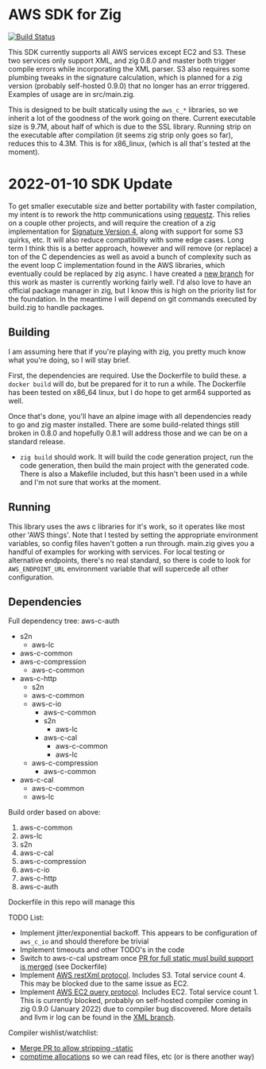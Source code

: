 # AWS SDK for Zig

[![Build Status](https://drone.lerch.org/api/badges/lobo/aws-sdk-for-zig/status.svg?ref=refs/heads/aws-crt)](https://drone.lerch.org/lobo/aws-sdk-for-zig)

This SDK currently supports all AWS services except EC2 and S3. These two
services only support XML, and zig 0.8.0 and master both trigger compile
errors while incorporating the XML parser. S3 also requires some plumbing
tweaks in the signature calculation, which is planned for a zig version
(probably self-hosted 0.9.0) that no longer has an error triggered. Examples
of usage are in src/main.zig.

This is designed to be built statically using the `aws_c_*` libraries, so
we inherit a lot of the goodness of the work going on there. Current
executable size is 9.7M, about half of which is due to the SSL library.
Running strip on the executable after compilation (it seems zig strip
only goes so far), reduces this to 4.3M. This is for x86_linux,
(which is all that's tested at the moment).

# 2022-01-10 SDK Update

To get smaller executable size and better portability with faster compilation,
my intent is to rework the http communications using
[requestz](https://github.com/ducdetronquito/requestz).  This relies on a
couple other projects, and will require the creation of a zig implementation
for [Signature Version 4](https://docs.aws.amazon.com/general/latest/gr/signature-version-4.html),
along with support for some S3 quirks, etc. It will also reduce compatibility
with some edge cases. Long term I think this is a better approach, however and
will remove (or replace) a ton of the C dependencies as well as avoid a bunch
of complexity such as the event loop C implementation found in the AWS
libraries, which eventually could be replaced by zig async. I have created a
[new branch](https://github.com/elerch/aws-sdk-for-zig/tree/zig-native)
for this work as master is currently working fairly well. I'd also love to have
an official package manager in zig, but I know this is high on the priority
list for the foundation. In the meantime I will depend on git commands executed
by build.zig to handle packages.

## Building

I am assuming here that if you're playing with zig, you pretty much know
what you're doing, so I will stay brief.

First, the dependencies are required. Use the Dockerfile to build these.
a `docker build` will do, but be prepared for it to run a while. The
Dockerfile has been tested on x86_64 linux, but I do hope to get arm64
supported as well.

Once that's done, you'll have an alpine image with all dependencies ready
to go and zig master installed. There are some build-related things still
broken in 0.8.0 and hopefully 0.8.1 will address those and we can be on
a standard release.

* `zig build` should work. It will build the code generation project, run
  the code generation, then build the main project with the generated code.
  There is also a Makefile included, but this hasn't been used in a while
  and I'm not sure that works at the moment.

## Running

This library uses the aws c libraries for it's work, so it operates like most
other 'AWS things'. Note that I tested by setting the appropriate environment
variables, so config files haven't gotten a run through.
main.zig gives you a handful of examples for working with services.
For local testing or alternative endpoints, there's no real standard, so
there is code to look for `AWS_ENDPOINT_URL` environment variable that will
supercede all other configuration.

## Dependencies


Full dependency tree:
aws-c-auth
   * s2n
      * aws-lc
   * aws-c-common
   * aws-c-compression
     * aws-c-common
   * aws-c-http
     * s2n
     * aws-c-common
     * aws-c-io
       * aws-c-common
       * s2n
         * aws-lc
       * aws-c-cal
         * aws-c-common
         * aws-lc
     * aws-c-compression
       * aws-c-common
   * aws-c-cal
     * aws-c-common
     * aws-lc

Build order based on above:

1. aws-c-common
1. aws-lc
2. s2n
2. aws-c-cal
2. aws-c-compression
3. aws-c-io
4. aws-c-http
5. aws-c-auth

Dockerfile in this repo will manage this

TODO List:

* Implement jitter/exponential backoff. This appears to be configuration of
  `aws_c_io` and should therefore be trivial
* Implement timeouts and other TODO's in the code
* Switch to aws-c-cal upstream once [PR for full static musl build support is merged](https://github.com/awslabs/aws-c-cal/pull/89)
  (see Dockerfile)
* Implement [AWS restXml protocol](https://awslabs.github.io/smithy/1.0/spec/aws/aws-restxml-protocol.html).
  Includes S3. Total service count 4. This may be blocked due to the same issue as EC2.
* Implement [AWS EC2 query protocol](https://awslabs.github.io/smithy/1.0/spec/aws/aws-ec2-query-protocol.html).
  Includes EC2. Total service count 1. This is currently blocked, probably on
  self-hosted compiler coming in zig 0.9.0 (January 2022) due to compiler bug
  discovered. More details and llvm ir log can be found in the
  [XML branch](https://git.lerch.org/lobo/aws-sdk-for-zig/src/branch/xml).

Compiler wishlist/watchlist:

* [Merge PR to allow stripping -static](https://github.com/ziglang/zig/pull/8248)
* [comptime allocations](https://github.com/ziglang/zig/issues/1291) so we can read files, etc (or is there another way)
